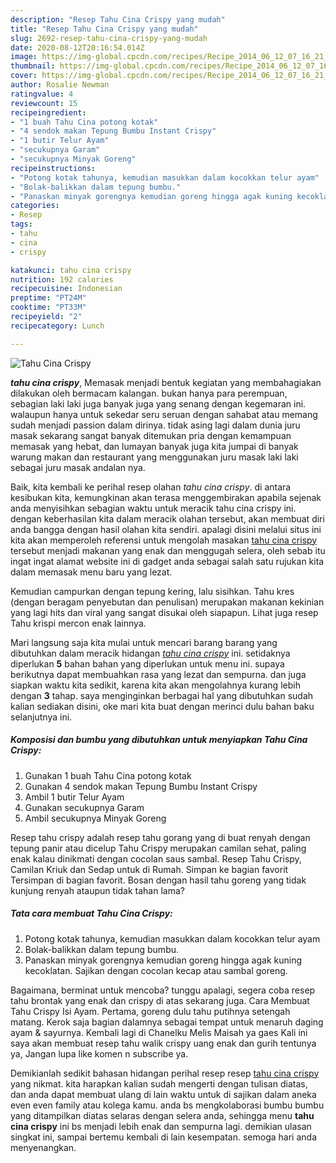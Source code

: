 ```yaml
---
description: "Resep Tahu Cina Crispy yang mudah"
title: "Resep Tahu Cina Crispy yang mudah"
slug: 2692-resep-tahu-cina-crispy-yang-mudah
date: 2020-08-12T20:16:54.014Z
image: https://img-global.cpcdn.com/recipes/Recipe_2014_06_12_07_16_21_145_d11c8273f71a649edaec/751x532cq70/tahu-cina-crispy-foto-resep-utama.jpg
thumbnail: https://img-global.cpcdn.com/recipes/Recipe_2014_06_12_07_16_21_145_d11c8273f71a649edaec/751x532cq70/tahu-cina-crispy-foto-resep-utama.jpg
cover: https://img-global.cpcdn.com/recipes/Recipe_2014_06_12_07_16_21_145_d11c8273f71a649edaec/751x532cq70/tahu-cina-crispy-foto-resep-utama.jpg
author: Rosalie Newman
ratingvalue: 4
reviewcount: 15
recipeingredient:
- "1 buah Tahu Cina potong kotak"
- "4 sendok makan Tepung Bumbu Instant Crispy"
- "1 butir Telur Ayam"
- "secukupnya Garam"
- "secukupnya Minyak Goreng"
recipeinstructions:
- "Potong kotak tahunya, kemudian masukkan dalam kocokkan telur ayam"
- "Bolak-balikkan dalam tepung bumbu."
- "Panaskan minyak gorengnya kemudian goreng hingga agak kuning kecoklatan. Sajikan dengan cocolan kecap atau sambal goreng."
categories:
- Resep
tags:
- tahu
- cina
- crispy

katakunci: tahu cina crispy 
nutrition: 192 calories
recipecuisine: Indonesian
preptime: "PT24M"
cooktime: "PT33M"
recipeyield: "2"
recipecategory: Lunch

---
```



![Tahu Cina Crispy](https://img-global.cpcdn.com/recipes/Recipe_2014_06_12_07_16_21_145_d11c8273f71a649edaec/751x532cq70/tahu-cina-crispy-foto-resep-utama.jpg)

<b><i>tahu cina crispy</i></b>, Memasak menjadi bentuk kegiatan yang membahagiakan dilakukan oleh bermacam kalangan. bukan hanya para perempuan, sebagian laki laki juga banyak juga yang senang dengan kegemaran ini. walaupun hanya untuk sekedar seru seruan dengan sahabat atau memang sudah menjadi passion dalam dirinya. tidak asing lagi dalam dunia juru masak sekarang sangat banyak ditemukan pria dengan kemampuan memasak yang hebat, dan lumayan banyak juga kita jumpai di banyak warung makan dan restaurant yang menggunakan juru masak laki laki sebagai juru masak andalan nya.

Baik, kita kembali ke perihal resep olahan <i>tahu cina crispy</i>. di antara kesibukan kita, kemungkinan akan terasa menggembirakan apabila sejenak anda menyisihkan sebagian waktu untuk meracik tahu cina crispy ini. dengan keberhasilan kita dalam meracik olahan tersebut, akan membuat diri anda bangga dengan hasil olahan kita sendiri. apalagi disini melalui situs ini kita akan memperoleh referensi untuk mengolah masakan <u>tahu cina crispy</u> tersebut menjadi makanan yang enak dan menggugah selera, oleh sebab itu ingat ingat alamat website ini di gadget anda sebagai salah satu rujukan kita dalam memasak menu baru yang lezat.

Kemudian campurkan dengan tepung kering, lalu sisihkan. Tahu kres (dengan beragam penyebutan dan penulisan) merupakan makanan kekinian yang lagi hits dan viral yang sangat disukai oleh siapapun. Lihat juga resep Tahu krispi mercon enak lainnya.


Mari langsung saja kita mulai untuk mencari barang barang yang dibutuhkan dalam meracik hidangan <u><i>tahu cina crispy</i></u> ini. setidaknya diperlukan <b>5</b> bahan bahan yang diperlukan untuk menu ini. supaya berikutnya dapat membuahkan rasa yang lezat dan sempurna. dan juga siapkan waktu kita sedikit, karena kita akan mengolahnya kurang lebih dengan <b>3</b> tahap. saya menginginkan berbagai hal yang dibutuhkan sudah kalian sediakan disini, oke mari kita buat dengan merinci dulu bahan baku selanjutnya ini.

<!--inarticleads1-->

##### Komposisi dan bumbu yang dibutuhkan untuk menyiapkan Tahu Cina Crispy:

1. Gunakan 1 buah Tahu Cina potong kotak
1. Gunakan 4 sendok makan Tepung Bumbu Instant Crispy
1. Ambil 1 butir Telur Ayam
1. Gunakan secukupnya Garam
1. Ambil secukupnya Minyak Goreng


Resep tahu crispy adalah resep tahu gorang yang di buat renyah dengan tepung panir atau dicelup Tahu Crispy merupakan camilan sehat, paling enak kalau dinikmati dengan cocolan saus sambal. Resep Tahu Crispy, Camilan Kriuk dan Sedap untuk di Rumah. Simpan ke bagian favorit Tersimpan di bagian favorit. Bosan dengan hasil tahu goreng yang tidak kunjung renyah ataupun tidak tahan lama? 

<!--inarticleads2-->

##### Tata cara membuat Tahu Cina Crispy:

1. Potong kotak tahunya, kemudian masukkan dalam kocokkan telur ayam
1. Bolak-balikkan dalam tepung bumbu.
1. Panaskan minyak gorengnya kemudian goreng hingga agak kuning kecoklatan. Sajikan dengan cocolan kecap atau sambal goreng.


Bagaimana, berminat untuk mencoba? tunggu apalagi, segera coba resep tahu brontak yang enak dan crispy di atas sekarang juga. Cara Membuat Tahu Crispy Isi Ayam. Pertama, goreng dulu tahu putihnya setengah matang. Kerok saja bagian dalamnya sebagai tempat untuk menaruh daging ayam &amp; sayurnya. Kembali lagi di Chanelku Melis Maisah ya gaes Kali ini saya akan membuat resep tahu walik crispy uang enak dan gurih tentunya ya, Jangan lupa like komen n subscribe ya. 

Demikianlah sedikit bahasan hidangan perihal resep resep <u>tahu cina crispy</u> yang nikmat. kita harapkan kalian sudah mengerti dengan tulisan diatas, dan anda dapat membuat ulang di lain waktu untuk di sajikan dalam aneka even even family atau kolega kamu. anda bs mengkolaborasi bumbu bumbu yang ditampilkan diatas selaras dengan selera anda, sehingga menu <b>tahu cina crispy</b> ini bs menjadi lebih enak dan sempurna lagi. demikian ulasan singkat ini, sampai bertemu kembali di lain kesempatan. semoga hari anda menyenangkan.
